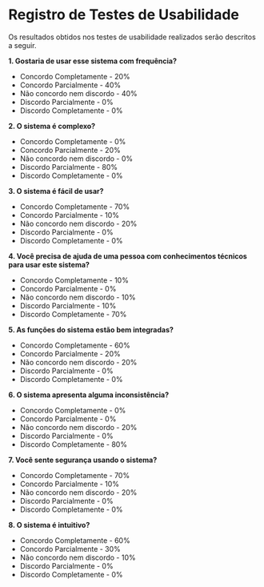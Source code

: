 # Registro de Testes de Usabilidade

Os resultados obtidos nos testes de usabilidade realizados serão descritos a seguir.

**1. Gostaria de usar esse sistema com frequência?**
  
- Concordo Completamente - 20%
- Concordo Parcialmente - 40%
- Não concordo nem discordo - 40%
- Discordo Parcialmente - 0%
- Discordo Completamente - 0%

**2. O sistema é complexo?**

- Concordo Completamente - 0%
- Concordo Parcialmente - 20%
- Não concordo nem discordo - 0%
- Discordo Parcialmente - 80%
- Discordo Completamente - 0%

**3. O sistema é fácil de usar?**

- Concordo Completamente - 70%
- Concordo Parcialmente - 10%
- Não concordo nem discordo - 20%
- Discordo Parcialmente - 0%
- Discordo Completamente - 0%

**4. Você precisa de ajuda de uma pessoa com conhecimentos técnicos para usar este sistema?**

- Concordo Completamente - 10%
- Concordo Parcialmente - 0%
- Não concordo nem discordo - 10%
- Discordo Parcialmente - 10%
- Discordo Completamente - 70%

**5. As funções do sistema estão bem integradas?**

- Concordo Completamente - 60%
- Concordo Parcialmente - 20%
- Não concordo nem discordo - 20%
- Discordo Parcialmente - 0%
- Discordo Completamente - 0%

**6. O sistema apresenta alguma inconsistência?**

- Concordo Completamente - 0%
- Concordo Parcialmente - 0%
- Não concordo nem discordo - 20%
- Discordo Parcialmente - 0%
- Discordo Completamente - 80%

**7. Você sente segurança usando o sistema?**

- Concordo Completamente - 70%
- Concordo Parcialmente - 10%
- Não concordo nem discordo - 20%
- Discordo Parcialmente - 0%
- Discordo Completamente - 0%

**8. O sistema é intuitivo?**

- Concordo Completamente - 60%
- Concordo Parcialmente - 30%
- Não concordo nem discordo - 10%
- Discordo Parcialmente - 0%
- Discordo Completamente - 0%
